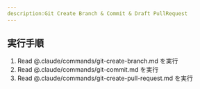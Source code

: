 ```yaml
---
description:Git Create Branch & Commit & Draft PullRequest
---
```


## 実行手順

1. Read @.claude/commands/git-create-branch.md を実行
2. Read @.claude/commands/git-commit.md を実行
3. Read @.claude/commands/git-create-pull-request.md を実行
